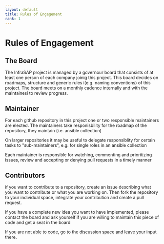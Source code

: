 ```yaml
---
layout: default
title: Rules of Engagement
rank: 1
---
```


# Rules of Engagement

## The Board

The InfraSAP project is managed by a governour board that consists of at least one person of each company joinig this project. This board decides on roadmaps, structure and generic rules i(e.g. naming conventions) of this project. The board meets on a monthly cadence internally and with the maintainesi to review progress.

## Maintainer

For each github repository in this project one or two responsible maintainers are elected. The maintainers take responisbility for the roadmap of the repository, they maintain (i.e. ansible collection)

On larger repositories it may be useful to delegate responsiblity for certain tasks to "sub-maintainers", e.g. for single roles in an ansible collection

Each maintainer is responsible for watching, commenting and prioritizing issues, review and accepting or denying pull requests in a timely manner

## Contributors
if you want to contribute to a repository, create an issue describing what you want to contribute or what you are working on. Then fork the repository to your individual space, integrate your contribution and create a pull request.

If you have a complete new idea you want to have implemented, please contact the board and ask yourself if you are willing to maintain this piece of code and get a seat in the board

If you are not able to code, go to the discussion space and leave your input there.


